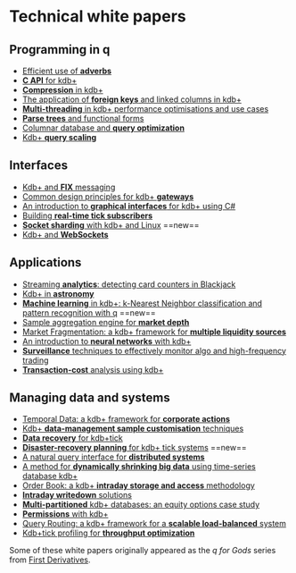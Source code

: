 # <i class="fa fa-map-o"></i> Technical white papers

## Programming in q

* [Efficient use of **adverbs**](wp/efficient_use_of_adverbs.pdf)
* [**C API** for kdb+](wp/c_api_for_kdb.pdf)
* [**Compression** in kdb+](wp/compression_in_kdb.pdf)
* [The application of **foreign keys** and linked columns in kdb+](wp/the_application_of_foreign_keys_and_linked_columns_in_kdb.pdf)
* [**Multi-threading** in kdb+ performance optimisations and use cases](wp/multi_threading_in_kdb_performance_optimisations_and_use_cases.pdf)
* [**Parse trees** and functional forms](wp/parse_trees_and_functional_forms.pdf)
* [Columnar database and **query optimization**](wp/columnar_database_and_query_optimization.pdf)
* [Kdb+ **query scaling**](wp/kdb_query_scaling.pdf)


## Interfaces

* [Kdb+ and **FIX** messaging](wp/kdb_and_fix_messaging.pdf)
* [Common design principles for kdb+ **gateways**](wp/common_design_principles_for_kdb_gateways.pdf)
* [An introduction to **graphical interfaces** for kdb+ using C#](wp/an_introduction_to_graphical_interfaces_for_kdb_using_csharp.pdf)
* [Building **real-time tick subscribers**](wp/building_real_time_tick_subscribers.pdf)
* [**Socket sharding** with kdb+ and Linux](wp/socket-sharding.pdf) ==new==
* [Kdb+ and **WebSockets**](wp/kdb_and_websockets.pdf)


## Applications

* [Streaming **analytics**: detecting card counters in Blackjack](wp/card-counters-in-blackjack.pdf)
* [Kdb+ in **astronomy**](wp/kdb_in_astronomy.pdf)
* [**Machine learning** in kdb+: k-Nearest Neighbor classification and pattern recognition with q](wp/machine_learning_in_kdb.pdf) ==new==
* [Sample aggregation engine for **market depth**](wp/sample_aggregation_engine_for_market_depth.pdf)
* [Market Fragmentation: a kdb+ framework for **multiple liquidity sources**](wp/market_fragmentation_a_kdb_framework_for_multiple_liquidity_sources.pdf)
* [An introduction to **neural networks** with kdb+](wp/an_introduction_to_neural_networks_with_kdb.pdf)
* [**Surveillance** techniques to effectively monitor algo and high-frequency trading](wp/surveillance_techniques_to_effectively_monitor_algo_and_high_frequency_trading.pdf)
* [**Transaction-cost** analysis using kdb+](wp/transaction_cost_analysis_using_kdb.pdf)


## Managing data and systems

* [Temporal Data: a kdb+ framework for **corporate actions**](wp/temporal_data_a_kdb_framework_for_corporate_actions.pdf)
* [Kdb+ **data-management sample customisation** techniques](wp/kdb_data_management_sample_customisation_techniques_with_amendments.pdf)
* [**Data recovery** for kdb+tick](wp/data_recovery_for_kdb_tick.pdf)
* [**Disaster-recovery planning** for kdb+ tick systems](wp/disaster_recovery_planning.pdf) ==new==
* [A natural query interface for **distributed systems**](wp/a_natural_query_interface_for_distributed_systems.pdf)
* [A method for **dynamically shrinking big data** using time-series database kdb+](wp/time_series_simplification_in_kdb_a_method_for_dynamically_shrinking_big_data.pdf)
* [Order Book: a kdb+ **intraday storage and access** methodology](wp/order_book_a_kdb_intraday_storage_and_access_methodology.pdf)
* [**Intraday writedown** solutions](wp/intraday_writedown_solutions.pdf)
* [**Multi-partitioned** kdb+ databases: an equity options case study](wp/multi_partitioned_kdb_databases_an_equity_options_case_study.pdf)
* [**Permissions** with kdb+](wp/permissions_with_kdb.pdf)
* [Query Routing: a kdb+ framework for a **scalable load-balanced** system](wp/query_routing_a_kdb_framework_for_a_scalable_load_balanced_system.pdf)
* [Kdb+tick profiling for **throughput optimization**](wp/kdbtick_profiling_for_throughput_optimization.pdf)


Some of these white papers originally appeared as the _q for Gods_ series from [First Derivatives](http://firstderivatives.com).

